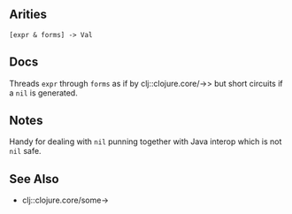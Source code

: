 ## Arities

`[expr & forms] -> Val`

## Docs

Threads `expr` through `forms` as if by clj::clojure.core/->> but
short circuits if a `nil` is generated.

## Notes

Handy for dealing with `nil` punning together with Java interop which
is not `nil` safe.

## See Also

- clj::clojure.core/some->
